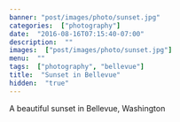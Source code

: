 ```yaml
---
banner: "post/images/photo/sunset.jpg"
categories:  ["photography"]
date:  "2016-08-16T07:15:40-07:00"
description:  ""
images:  ["post/images/photo/sunset.jpg"]
menu:  ""
tags:  ["photography", "bellevue"]
title:  "Sunset in Bellevue"
hidden:  "true"
---
```

A beautiful sunset in Bellevue, Washington
<!--more-->
